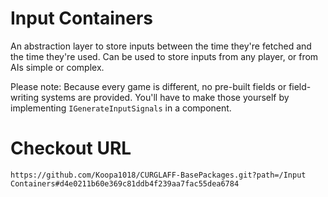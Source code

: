 # Input Containers
An abstraction layer to store inputs between the time they're fetched and the time they're used. Can be used to store inputs from any player, or from AIs simple or complex.

Please note: Because every game is different, no pre-built fields or field-writing systems are provided. You'll have to make those yourself by implementing
`IGenerateInputSignals` in a component.

# Checkout URL
```
https://github.com/Koopa1018/CURGLAFF-BasePackages.git?path=/Input Containers#d4e0211b60e369c81ddb4f239aa7fac55dea6784
```
